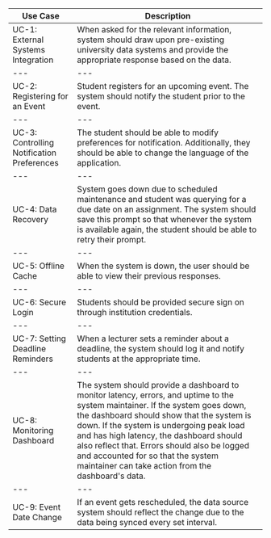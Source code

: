 Use Case | Description
--- | ---
UC-1: External Systems Integration | When asked for the relevant information, system should draw upon pre-existing university data systems and provide the appropriate response based on the data.
--- | ---
UC-2: Registering for an Event | Student registers for an upcoming event. The system should notify the student prior to the event.
--- | ---
UC-3: Controlling Notification Preferences | The student should be able to modify preferences for notification. Additionally, they should be able to change the language of the application.
--- | ---
UC-4: Data Recovery | System goes down due to scheduled maintenance and student was querying for a due date on an assignment. The system should save this prompt so that whenever the system is available again, the student should be able to retry their prompt.
--- | ---
UC-5: Offline Cache | When the system is down, the user should be able to view their previous responses.
--- | ---
UC-6: Secure Login | Students should be provided secure sign on through institution credentials.
--- | ---
UC-7: Setting Deadline Reminders | When a lecturer sets a reminder about a deadline, the system should log it and notify students at the appropriate time.
--- | ---
UC-8: Monitoring Dashboard | The system should provide a dashboard to monitor latency, errors, and uptime to the system maintainer. If the system goes down, the dashboard should show that the system is down. If the system is undergoing peak load and has high latency, the dashboard should also reflect that. Errors should also be logged and accounted for so that the system maintainer can take action from the dashboard's data.
--- | ---
UC-9: Event Date Change | If an event gets rescheduled, the data source system should reflect the change due to the data being synced every set interval.
